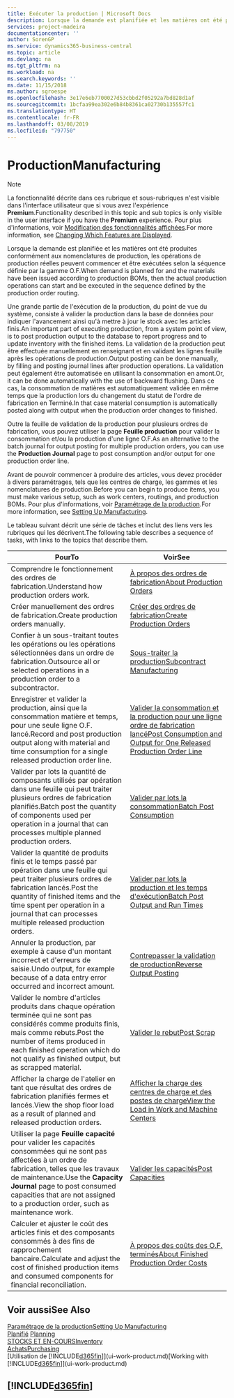 ```yaml
---
title: Exécuter la production | Microsoft Docs
description: Lorsque la demande est planifiée et les matières ont été produites conformément aux nomenclatures de production, les opérations de production réelles peuvent commencer et être exécutées selon la séquence définie par la gamme O.F.
services: project-madeira
documentationcenter: ''
author: SorenGP
ms.service: dynamics365-business-central
ms.topic: article
ms.devlang: na
ms.tgt_pltfrm: na
ms.workload: na
ms.search.keywords: ''
ms.date: 11/15/2018
ms.author: sgroespe
ms.openlocfilehash: 3e17e6eb7700027d53cbbd2f05292a7bd828d1af
ms.sourcegitcommit: 1bcfaa99ea302e6b84b8361ca02730b135557fc1
ms.translationtype: HT
ms.contentlocale: fr-FR
ms.lasthandoff: 03/08/2019
ms.locfileid: "797750"
---
```

# <a name="manufacturing"></a><span data-ttu-id="d0ad4-103">Production</span><span class="sxs-lookup"><span data-stu-id="d0ad4-103">Manufacturing</span></span>
> [!NOTE]
> <span data-ttu-id="d0ad4-104">La fonctionnalité décrite dans ces rubrique et sous-rubriques n'est visible dans l'interface utilisateur que si vous avez l'expérience **Premium**.</span><span class="sxs-lookup"><span data-stu-id="d0ad4-104">Functionality described in this topic and sub topics is only visible in the user interface if you have the **Premium** experience.</span></span> <span data-ttu-id="d0ad4-105">Pour plus d'informations, voir [Modification des fonctionnalités affichées](ui-experiences.md).</span><span class="sxs-lookup"><span data-stu-id="d0ad4-105">For more information, see [Changing Which Features are Displayed](ui-experiences.md).</span></span>

<span data-ttu-id="d0ad4-106">Lorsque la demande est planifiée et les matières ont été produites conformément aux nomenclatures de production, les opérations de production réelles peuvent commencer et être exécutées selon la séquence définie par la gamme O.F.</span><span class="sxs-lookup"><span data-stu-id="d0ad4-106">When demand is planned for and the materials have been issued according to production BOMs, then the actual production operations can start and be executed in the sequence defined by the production order routing.</span></span>  

<span data-ttu-id="d0ad4-107">Une grande partie de l'exécution de la production, du point de vue du système, consiste à valider la production dans la base de données pour indiquer l'avancement ainsi qu'à mettre à jour le stock avec les articles finis.</span><span class="sxs-lookup"><span data-stu-id="d0ad4-107">An important part of executing production, from a system point of view, is to post production output to the database to report progress and to update inventory with the finished items.</span></span> <span data-ttu-id="d0ad4-108">La validation de la production peut être effectuée manuellement en renseignant et en validant les lignes feuille après les opérations de production.</span><span class="sxs-lookup"><span data-stu-id="d0ad4-108">Output posting can be done manually, by filling and posting journal lines after production operations.</span></span> <span data-ttu-id="d0ad4-109">La validation peut également être automatisée en utilisant la consommation en amont.</span><span class="sxs-lookup"><span data-stu-id="d0ad4-109">Or, it can be done automatically with the use of backward flushing.</span></span> <span data-ttu-id="d0ad4-110">Dans ce cas, la consommation de matières est automatiquement validée en même temps que la production lors du changement du statut de l'ordre de fabrication en Terminé.</span><span class="sxs-lookup"><span data-stu-id="d0ad4-110">In that case material consumption is automatically posted along with output when the production order changes to finished.</span></span>  

<span data-ttu-id="d0ad4-111">Outre la feuille de validation de la production pour plusieurs ordres de fabrication, vous pouvez utiliser la page **Feuille production** pour valider la consommation et/ou la production d'une ligne O.F.</span><span class="sxs-lookup"><span data-stu-id="d0ad4-111">As an alternative to the batch journal for output posting for multiple production orders, you can use the **Production Journal** page to post consumption and/or output for one production order line.</span></span>

<span data-ttu-id="d0ad4-112">Avant de pouvoir commencer à produire des articles, vous devez procéder à divers paramétrages, tels que les centres de charge, les gammes et les nomenclatures de production.</span><span class="sxs-lookup"><span data-stu-id="d0ad4-112">Before you can begin to produce items, you must make various setup, such as work centers, routings, and production BOMs.</span></span> <span data-ttu-id="d0ad4-113">Pour plus d'informations, voir [Paramétrage de la production](production-configure-production-processes.md).</span><span class="sxs-lookup"><span data-stu-id="d0ad4-113">For more information, see [Setting Up Manufacturing](production-configure-production-processes.md).</span></span>

<span data-ttu-id="d0ad4-114">Le tableau suivant décrit une série de tâches et inclut des liens vers les rubriques qui les décrivent.</span><span class="sxs-lookup"><span data-stu-id="d0ad4-114">The following table describes a sequence of tasks, with links to the topics that describe them.</span></span>   

|<span data-ttu-id="d0ad4-115">**Pour**</span><span class="sxs-lookup"><span data-stu-id="d0ad4-115">**To**</span></span>|<span data-ttu-id="d0ad4-116">**Voir**</span><span class="sxs-lookup"><span data-stu-id="d0ad4-116">**See**</span></span>|  
|------------|-------------|  
|<span data-ttu-id="d0ad4-117">Comprendre le fonctionnement des ordres de fabrication.</span><span class="sxs-lookup"><span data-stu-id="d0ad4-117">Understand how production orders work.</span></span>|[<span data-ttu-id="d0ad4-118">À propos des ordres de fabrication</span><span class="sxs-lookup"><span data-stu-id="d0ad4-118">About Production Orders</span></span>](production-about-production-orders.md)|
|<span data-ttu-id="d0ad4-119">Créer manuellement des ordres de fabrication.</span><span class="sxs-lookup"><span data-stu-id="d0ad4-119">Create production orders manually.</span></span>|[<span data-ttu-id="d0ad4-120">Créer des ordres de fabrication</span><span class="sxs-lookup"><span data-stu-id="d0ad4-120">Create Production Orders</span></span>](production-how-to-create-production-orders.md)|
|<span data-ttu-id="d0ad4-121">Confier à un sous-traitant toutes les opérations ou les opérations sélectionnées dans un ordre de fabrication.</span><span class="sxs-lookup"><span data-stu-id="d0ad4-121">Outsource all or selected operations in a production order to a subcontractor.</span></span>|[<span data-ttu-id="d0ad4-122">Sous-traiter la production</span><span class="sxs-lookup"><span data-stu-id="d0ad4-122">Subcontract Manufacturing</span></span>](production-how-to-subcontract-manufacturing.md)|
|<span data-ttu-id="d0ad4-123">Enregistrer et valider la production, ainsi que la consommation matière et temps, pour une seule ligne O.F. lancé.</span><span class="sxs-lookup"><span data-stu-id="d0ad4-123">Record and post production output along with material and time consumption for a single released production order line.</span></span>|[<span data-ttu-id="d0ad4-124">Valider la consommation et la production pour une ligne ordre de fabrication lancé</span><span class="sxs-lookup"><span data-stu-id="d0ad4-124">Post Consumption and Output for One Released Production Order Line</span></span>](production-how-to-register-consumption-and-output.md)|  
|<span data-ttu-id="d0ad4-125">Valider par lots la quantité de composants utilisés par opération dans une feuille qui peut traiter plusieurs ordres de fabrication planifiés.</span><span class="sxs-lookup"><span data-stu-id="d0ad4-125">Batch post the quantity of components used per operation in a journal that can processes multiple planned production orders.</span></span>|[<span data-ttu-id="d0ad4-126">Valider par lots la consommation</span><span class="sxs-lookup"><span data-stu-id="d0ad4-126">Batch Post Consumption</span></span>](production-how-to-post-consumption.md)|
|<span data-ttu-id="d0ad4-127">Valider la quantité de produits finis et le temps passé par opération dans une feuille qui peut traiter plusieurs ordres de fabrication lancés.</span><span class="sxs-lookup"><span data-stu-id="d0ad4-127">Post the quantity of finished items and the time spent per operation in a journal that can processes multiple released production orders.</span></span>|[<span data-ttu-id="d0ad4-128">Valider par lots la production et les temps d'exécution</span><span class="sxs-lookup"><span data-stu-id="d0ad4-128">Batch Post Output and Run Times</span></span>](production-how-to-post-output-quantity.md)|
|<span data-ttu-id="d0ad4-129">Annuler la production, par exemple à cause d'un montant incorrect et d'erreurs de saisie.</span><span class="sxs-lookup"><span data-stu-id="d0ad4-129">Undo output, for example because of a data entry error occurred and incorrect amount.</span></span>  |[<span data-ttu-id="d0ad4-130">Contrepasser la validation de production</span><span class="sxs-lookup"><span data-stu-id="d0ad4-130">Reverse Output Posting</span></span>](production-how-to-reverse-output-posting.md)|  
|<span data-ttu-id="d0ad4-131">Valider le nombre d'articles produits dans chaque opération terminée qui ne sont pas considérés comme produits finis, mais comme rebuts.</span><span class="sxs-lookup"><span data-stu-id="d0ad4-131">Post the number of items produced in each finished operation which do not qualify as finished output, but as scrapped material.</span></span>|[<span data-ttu-id="d0ad4-132">Valider le rebut</span><span class="sxs-lookup"><span data-stu-id="d0ad4-132">Post Scrap</span></span>](production-how-to-post-scrap.md)|
|<span data-ttu-id="d0ad4-133">Afficher la charge de l'atelier en tant que résultat des ordres de fabrication planifiés fermes et lancés.</span><span class="sxs-lookup"><span data-stu-id="d0ad4-133">View the shop floor load as a result of planned and released production orders.</span></span>|[<span data-ttu-id="d0ad4-134">Afficher la charge des centres de charge et des postes de charge</span><span class="sxs-lookup"><span data-stu-id="d0ad4-134">View the Load in Work and Machine Centers</span></span>](production-how-to-view-the-load-on-work-centers.md)|      
|<span data-ttu-id="d0ad4-135">Utiliser la page **Feuille capacité** pour valider les capacités consommées qui ne sont pas affectées à un ordre de fabrication, telles que les travaux de maintenance.</span><span class="sxs-lookup"><span data-stu-id="d0ad4-135">Use the **Capacity Journal** page to post consumed capacities that are not assigned to a production order, such as maintenance work.</span></span>|[<span data-ttu-id="d0ad4-136">Valider les capacités</span><span class="sxs-lookup"><span data-stu-id="d0ad4-136">Post Capacities</span></span>](production-how-to-post-capacities.md)|  
|<span data-ttu-id="d0ad4-137">Calculer et ajuster le coût des articles finis et des composants consommés à des fins de rapprochement bancaire.</span><span class="sxs-lookup"><span data-stu-id="d0ad4-137">Calculate and adjust the cost of finished production items and consumed components for financial reconciliation.</span></span>|[<span data-ttu-id="d0ad4-138">À propos des coûts des O.F. terminés</span><span class="sxs-lookup"><span data-stu-id="d0ad4-138">About Finished Production Order Costs</span></span>](finance-about-finished-production-order-costs.md)|  

## <a name="see-also"></a><span data-ttu-id="d0ad4-139">Voir aussi</span><span class="sxs-lookup"><span data-stu-id="d0ad4-139">See Also</span></span>  
[<span data-ttu-id="d0ad4-140">Paramétrage de la production</span><span class="sxs-lookup"><span data-stu-id="d0ad4-140">Setting Up Manufacturing</span></span>](production-configure-production-processes.md)  
<span data-ttu-id="d0ad4-141">[Planifié](production-planning.md)    </span><span class="sxs-lookup"><span data-stu-id="d0ad4-141">[Planning](production-planning.md)    </span></span>  
[<span data-ttu-id="d0ad4-142">STOCKS ET EN-COURS</span><span class="sxs-lookup"><span data-stu-id="d0ad4-142">Inventory</span></span>](inventory-manage-inventory.md)  
[<span data-ttu-id="d0ad4-143">Achats</span><span class="sxs-lookup"><span data-stu-id="d0ad4-143">Purchasing</span></span>](purchasing-manage-purchasing.md)  
<span data-ttu-id="d0ad4-144">[Utilisation de [!INCLUDE[d365fin](includes/d365fin_md.md)]](ui-work-product.md)</span><span class="sxs-lookup"><span data-stu-id="d0ad4-144">[Working with [!INCLUDE[d365fin](includes/d365fin_md.md)]](ui-work-product.md)</span></span>

## [!INCLUDE[d365fin](includes/free_trial_md.md)]  
